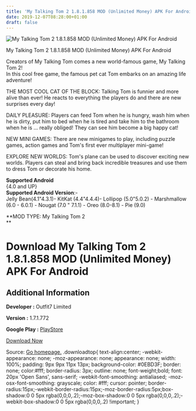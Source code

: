 ```yaml
---
title: 'My Talking Tom 2 1.8.1.858 MOD (Unlimited Money) APK For Android'
date: 2019-12-07T08:28:00+01:00
draft: false
---
```


![My Talking Tom 2 1.8.1.858 MOD (Unlimited Money) APK For Android](https://i0.wp.com/apkhome.net/wp-content/uploads/2019/12/My-Talking-Tom-2-1.8.1.858-MOD-Unlimited-Money.png "My Talking Tom 2 1.8.1.858 MOD (Unlimited Money) APK For Android")

  

My Talking Tom 2 1.8.1.858 MOD (Unlimited Money) APK For Android

Creators of My Talking Tom comes a new world-famous game, My Talking Tom 2!  
In this cool free game, the famous pet cat Tom embarks on an amazing life adventure!

THE MOST COOL CAT OF THE BLOCK: Talking Tom is funnier and more alive than ever! He reacts to everything the players do and there are new surprises every day!

DAILY PLEASURE: Players can feed Tom when he is hungry, wash him when he is dirty, put him to bed when he is tired and take him to the bathroom when he is ... really obliged! They can see him become a big happy cat!

NEW MINI GAMES: There are new minigames to play, including puzzle games, action games and Tom's first ever multiplayer mini-game!

EXPLORE NEW WORLDS: Tom's plane can be used to discover exciting new worlds. Players can steal and bring back incredible treasures and use them to dress Tom or decorate his home.

**Supported Android**  
{4.0 and UP}  
**Supported Android Version**:-  
Jelly Bean(4.1"4.3.1)- KitKat (4.4"4.4.4)- Lollipop (5.0"5.0.2) - Marshmallow (6.0 - 6.0.1) - Nougat (7.0 " 7.1.1) - Oreo (8.0-8.1) - Pie (9.0)

**MOD TYPE: My Talking Tom 2  
**

Download My Talking Tom 2 1.8.1.858 MOD (Unlimited Money) APK For Android
=========================================================================

Additional Information
----------------------

**Developer :** Outfit7 Limited

**Version :** 1.7.1.772

**Google Play :** [PlayStore](https://play.google.com/store/apps/details?id=com.outfit7.mytalkingtom2)

  

[Download Now](https://store4app.co/post/my-talking-tom-2-1-8-1-858-mod-unlimited-money-apk-for-android_1575691945)

  
Source: [Go homepage.](https://store4app.co/post/my-talking-tom-2-1-8-1-858-mod-unlimited-money-apk-for-android_1575691945) .downloadtop{ text-align:center; -webkit-appearance: none; -moz-appearance: none; appearance: none; width: 100%; padding: 9px 9px 11px 13px; background-color: #0EBD3F; border: none; color:#fff; border-radius: 3px; outline: none; font-weight;bold; font: 20px 'Open Sans', sans-serif; -webkit-font-smoothing: antialiased; -moz-osx-font-smoothing: grayscale; color: #fff; cursor: pointer; border-radius:15px;-webkit-border-radius:15px;-moz-border-radius:5px;box-shadow:0 0 5px rgba(0,0,0,.2);-moz-box-shadow:0 0 5px rgba(0,0,0,.2);-webkit-box-shadow:0 0 5px rgba(0,0,0,.2) !important; }